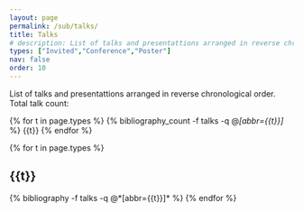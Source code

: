 ```yaml
---
layout: page
permalink: /sub/talks/
title: Talks 
# description: List of talks and presentattions arranged in reverse chronological order
types: ["Invited","Conference","Poster"]
nav: false
order: 10
---
```


List of talks and presentattions arranged in reverse chronological order. Total talk count:

{% for t in page.types %}
    {% bibliography_count -f talks -q @*[abbr={{t}}]*  %} {{t}}
{% endfor %}
<div class="publications">
{% for t in page.types %}
  <h2 class="year">{{t}}</h2>
  {% bibliography -f talks -q @*[abbr={{t}}]* %}
{% endfor %}
</div>
